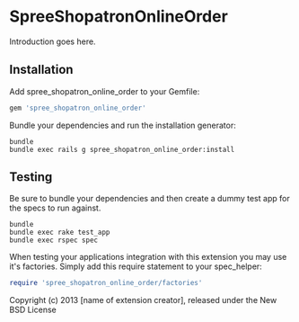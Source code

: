 SpreeShopatronOnlineOrder
=========================

Introduction goes here.

Installation
------------

Add spree_shopatron_online_order to your Gemfile:

```ruby
gem 'spree_shopatron_online_order'
```

Bundle your dependencies and run the installation generator:

```shell
bundle
bundle exec rails g spree_shopatron_online_order:install
```

Testing
-------

Be sure to bundle your dependencies and then create a dummy test app for the specs to run against.

```shell
bundle
bundle exec rake test_app
bundle exec rspec spec
```

When testing your applications integration with this extension you may use it's factories.
Simply add this require statement to your spec_helper:

```ruby
require 'spree_shopatron_online_order/factories'
```

Copyright (c) 2013 [name of extension creator], released under the New BSD License
